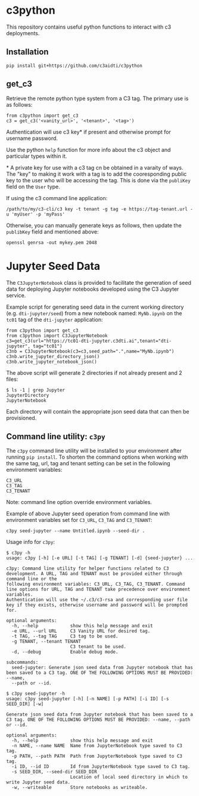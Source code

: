 # c3python

This repository contains useful python functions to interact with c3
deployments.

## Installation
```
pip install git+https://github.com/c3aidti/c3python
```

## get_c3
Retrieve the remote python type system from a C3 tag.
The primary use is as follows:

```
from c3python import get_c3
c3 = get_c3('<vanity_url>', '<tenant>', '<tag>')
```

Authentication will use c3 key\* if present and otherwise prompt for username password.

Use the python `help` function for more info about the c3 object and particular types within it.  

\* A private key for use with a c3 tag cn be obtained in a varaity of ways.  The "key" to making it work with a tag is to add the 
cooresponding public key to the user who will be accessing the tag.  This is done via the `publiKey` field on the `User` type.

If using the c3 command line application:  
```
/path/to/my/c3-cli/c3 key -t tenant -g tag -e https://tag-tenant.url -u 'myUser' -p 'myPass'
```

Otherwise, you can manually generate keys as follows, then update the `publibKey` field and mentioned above:  
```
openssl genrsa -out mykey.pem 2048
```

# Jupyter Seed Data

The `C3JupyterNotebook` class is provided to facilitate the generation of seed data for 
deploying Jupyter notebooks developed using the C3 Jupyter service.  

Example script for generating seed data in the current working directory (e.g. `dti-jupyter/seed`) from a new notebook named: `MyNb.ipynb` on the `tc01` tag of the `dti-jupyter` application:  
```
from c3python import get_c3
from c3python import C3JupyterNotebook
c3=get_c3(url="https://tc01-dti-jupyter.c3dti.ai",tenant="dti-jupyter", tag="tc01")
c3nb = C3JupyterNotebook(c3=c3,seed_path=".",name="MyNb.ipynb")
c3nb.write_jupyter_directory_json()
c3nb.write_jupyter_notebook_json()
```
The above script will generate 2 directories if not already present and 2 files:
```
$ ls -1 | grep Jupyter
JupyterDirectory
JupyterNotebook
```
Each directory will contain the appropriate json seed data that can then be provisioned.

## Command line utility: `c3py`
The `c3py` command line utility will be installed to your environment after running `pip install`.  To shorten the command options when working with the same tag, url, tag and tenant setting can be set in the following environment variables:
```
C3_URL
C3_TAG
C3_TENANT
```
Note: command line option override environment variables.  

Example of above Jupyter seed operation from command line with environment variables set for `C3_URL`, `C3_TAG` and `C3_TENANT`:
```
c3py seed-jupyter --name Untitled.ipynb --seed-dir .
```

Usage info for `c3py`:
```
$ c3py -h
usage: c3py [-h] [-e URL] [-t TAG] [-g TENANT] [-d] {seed-jupyter} ...

c3py: Command line utility for helper functions related to C3 development. A URL, TAG and TENANT must be provided either through command line or the
following environment variables: C3_URL, C3_TAG, C3_TENANT. Command line options for URL, TAG and TENANT take precedence over environment variables.
Authentication will use the ~/.c3/c3-rsa and corresponding user file key if they exists, otherwise username and password will be prompted for.

optional arguments:
  -h, --help            show this help message and exit
  -e URL, --url URL     C3 Vanity URL for desired tag.
  -t TAG, --tag TAG     C3 tag to be used.
  -g TENANT, --tenant TENANT
                        C3 tenant to be used.
  -d, --debug           Enable debug mode.

subcommands:
  seed-jupyter: Generate json seed data from Jupyter notebook that has been saved to a C3 tag. ONE OF THE FOLLOWING OPTIONS MUST BE PROVIDED: --name,
  --path or --id.
  
$ c3py seed-jupyter -h
usage: c3py seed-jupyter [-h] [-n NAME] [-p PATH] [-i ID] [-s SEED_DIR] [-w]

Generate json seed data from Jupyter notebook that has been saved to a C3 tag. ONE OF THE FOLLOWING OPTIONS MUST BE PROVIDED: --name, --path or --id.

optional arguments:
  -h, --help            show this help message and exit
  -n NAME, --name NAME  Name from JupyterNotebook type saved to C3 tag.
  -p PATH, --path PATH  Path from JupyterNotebook type saved to C3 tag.
  -i ID, --id ID        Id from JupyterNotebook type saved to C3 tag.
  -s SEED_DIR, --seed-dir SEED_DIR
                        Location of local seed directory in which to write Jupyter seed data.
  -w, --writeable       Store notebooks as writeable.
```
